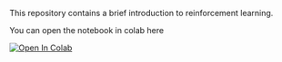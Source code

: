 This repository contains a brief introduction to reinforcement learning.

You can open the notebook in colab here 

 [![Open In Colab](https://colab.research.google.com/assets/colab-badge.svg)](https://colab.research.google.com/github/jcbayley/igr_RL_workshop/blob/main/RL_introduction.ipynb)